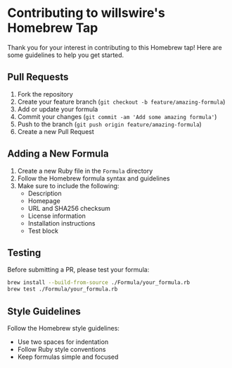 # Contributing to willswire's Homebrew Tap

Thank you for your interest in contributing to this Homebrew tap! Here are some guidelines to help you get started.

## Pull Requests

1. Fork the repository
2. Create your feature branch (`git checkout -b feature/amazing-formula`)
3. Add or update your formula
4. Commit your changes (`git commit -am 'Add some amazing formula'`)
5. Push to the branch (`git push origin feature/amazing-formula`)
6. Create a new Pull Request

## Adding a New Formula

1. Create a new Ruby file in the `Formula` directory
2. Follow the Homebrew formula syntax and guidelines
3. Make sure to include the following:
   - Description
   - Homepage
   - URL and SHA256 checksum
   - License information
   - Installation instructions
   - Test block

## Testing

Before submitting a PR, please test your formula:

```bash
brew install --build-from-source ./Formula/your_formula.rb
brew test ./Formula/your_formula.rb
```

## Style Guidelines

Follow the Homebrew style guidelines:
- Use two spaces for indentation
- Follow Ruby style conventions
- Keep formulas simple and focused